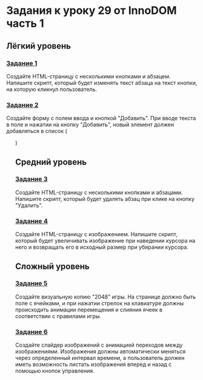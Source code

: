 # Задания к уроку 29 от InnoDOM часть 1

## Лёгкий уровень

### [Задание 1](./task1.js)
Создайте HTML-страницу с несколькими кнопками и абзацем. Напишите скрипт, который будет изменять текст абзаца на текст кнопки, на которую кликнул пользователь.

### [Задание 2](./task2.js)
Создайте форму с полем ввода и кнопкой "Добавить". При вводе текста в поле и нажатии на кнопку "Добавить", новый элемент должен добавляться в список (<ul>)

## Средний уровень

### [Задание 3](./task3.js)
Создайте HTML-страницу с несколькими кнопками и абзацами. Напишите скрипт, который будет удалять абзац при клике на кнопку "Удалить".

### [Задание 4](./task4.js)
Создайте HTML-страницу с изображением. Напишите скрипт, который будет увеличивать изображение при наведении курсора на него и возвращать его в исходный размер при убирании курсора.

## Сложный уровень

### [Задание 5](./task5.js)
Создайте визуальную копию "2048" игры. На странице должно быть поле с ячейками, и при нажатии стрелок на клавиатуре должны происходить анимации перемещения и слияния ячеек в соответствии с правилами игры.

### [Задание 6](./task6.js)
Создайте слайдер изображений с анимацией переходов между изображениями. Изображения должны автоматически меняться через определенный интервал времени, а пользователь должен иметь возможность листать изображения вперед и назад с помощью кнопок управления.